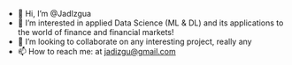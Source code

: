 - 👋 Hi, I’m @JadIzgua
- 👀 I’m interested in applied Data Science (ML & DL) and its applications to the world of finance and financial markets!
- 💞️ I’m looking to collaborate on any interesting project, really any
- 📫 How to reach me: at jadizgu@gmail.com

<!---
JadIzgua/JadIzgua is a ✨ special ✨ repository because its `README.md` (this file) appears on your GitHub profile.
You can click the Preview link to take a look at your changes.
--->
